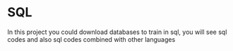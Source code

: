 # SQL
In this project you could download databases to train in sql, 
you will see sql codes and also sql codes combined with other languages
